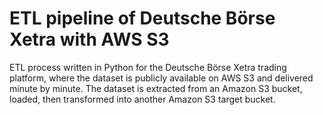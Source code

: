 # ETL pipeline of Deutsche Börse Xetra with AWS S3
ETL process written in Python for the Deutsche Börse Xetra trading platform, where the dataset is publicly available on AWS S3 and delivered minute by minute. 
The dataset is extracted from an Amazon S3 bucket, loaded, then transformed into another Amazon S3 target bucket.
